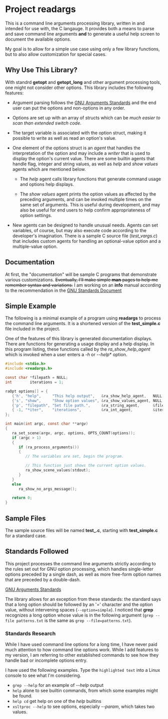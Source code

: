 # Project readargs

This is a command line arguments processing library, written in
and intended for use with, the C langauge.  It provides both
a means to parse and save command line arguments **and** to generate
a useful help screen to document the available options.

My goal is to allow for a simple use case using only a few library
functions, but to also allow customization for special cases.

## Why Use This Library?

With standrd **getopt** and **getopt_long** and other argument
processing tools, one might not consider other options.  This library
includes the following features:

- Argument parsing follows the [GNU Arguments Standards](https://www.gnu.org/software/libc/manual/html_node/Argument-Syntax.html#Argument-Syntax)
  and the end user can put the options and non-options in any order.

- Options are set up with an array of structs which can be *much
  easier to scan than extended switch code*.

- The target variable is associated with the option struct, 
  making it possible to write as well as read an option's value.

- One element of the options struct is an *agent* that handles the
  interpretation of the option and may include a *writer* that is
  used to display the option's current value.  There are some builtin
  agents that handle flag, integer and string values, as well as
  *help* and *show values* agents which are mentioned below.

  - The *help* agent calls library functions that generate command
    usage and options help displays.

  - The *show values* agent prints the option values as affected
    by the preceding arguments, and can be invoked multiple times
    on the same set of arguments.  This is useful during
    development, and may also be useful for end users to help
    confirm appropriateness of option settings.

- New agents can be designed to handle unusual needs.  Agents
  can set variables, of course, but may also execute code
  according to the developer's imagination.  There is a sample
  C source file (*test_vargs.c*) that includes custom agents
  for handling an optional-value option and a multiple-value
  option.

## Documentation

At first, the "documentation" will be sample C programs that
demonstrate various customizations.  <strike>Eventually, I'll make
simple **man** pages to help me remember syntax and variations.</strike>
I am working on an **info** manual according to the recommendation
in the [GNU Standards Document](https://www.gnu.org/prep/standards/html_node/GNU-Manuals.html)

## Simple Example

The following is a minimal example of a program using
**readargs** to process the command line arguments. It is
a shortened version of the **test_simple.c** file included
in the project.

One of the features of this library is generated documentation
displays.  There are functions for generating a usage display
and a help display.  In this program listing, these functions
called by the *ra_show_help_agent* which is invoked when a user
enters a *-h* or *--help** option.

~~~c
#include <stdio.h>
#include <readargs.h>

const char *filepath = NULL;
int        iterations = 1;

raOpt options[] = {
   {'h', "help",     "This help output",   &ra_show_help_agent,   NULL,        NULL       },
   {'s', "show",     "Show option values", &ra_show_values_agent, NULL,        NULL       },
   {'p', "filepath", "Set file path.",     &ra_string_agent,      &filepath,   "FILEPATH" },
   { -1, "*iter",    "iterations",         &ra_int_agent,         &iterations, "NUMBER"   }
};

int main(int argc, const char **argv)
{
   ra_set_scene(argv, argc, options, OPTS_COUNT(options));
   if (argc > 1)
   {
      if (ra_process_arguments())
      {
         // The variables are set, begin the program.

         // This function just shows the current option values.
         ra_show_scene_values(stdout);
      }
   }
   else
      ra_show_no_args_message();

   return 0;
}
~~~

## Sample Files

The sample source files will be named **test_.c**, starting with
**test_simple.c** for a standard case.

## Standards Followed

This project processes the command line arguments strictly
according to the rules set out for GNU option processing,
which handles single-letter options preceded by a single dash,
as well as more free-form option names that are preceded by
a double-dash.

[GNU Arguments Standards](https://www.gnu.org/software/libc/manual/html_node/Argument-Syntax.html#Argument-Syntax)

The library allows for an exception from these standards:
the standard says that a long option should be followed
by an '*=*' character and the option value, without intervening
spaces (`--option=simple`).  I noticed that **grep** recognizes
a long option whose value is in the following argument
(`grep --file patterns.txt` is the same as `grep --file=patterns.txt`).

### Standards Research

While I have used command line options for a long time, I have
never paid much attention to how command line options work.  While
I add features to my version, I am referring to other established
commands to see how they handle bad or incomplete options entry.

I have used the following examples.  Type the `highlighted text`
into a Linux console to see what I'm considering.

- `grep --help` for an example of *--help* output
- `help` alone to see builtin commands, from which some
  examples might be found.
- `help cd` get help on one of the *help* builtins
- `xsltproc --help` to see options, especially *--param*,
  which takes two values.


